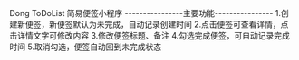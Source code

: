 Dong ToDoList
简易便签小程序
----------------主要功能----------------
1.创建新便签，新便签默认为未完成，自动记录创建时间
2.点击便签可查看详情，点击详情文字可修改内容
3.修改便签标题、备注
4.勾选完成便签，可自动记录完成时间
5.取消勾选，便签自动回到未完成状态
